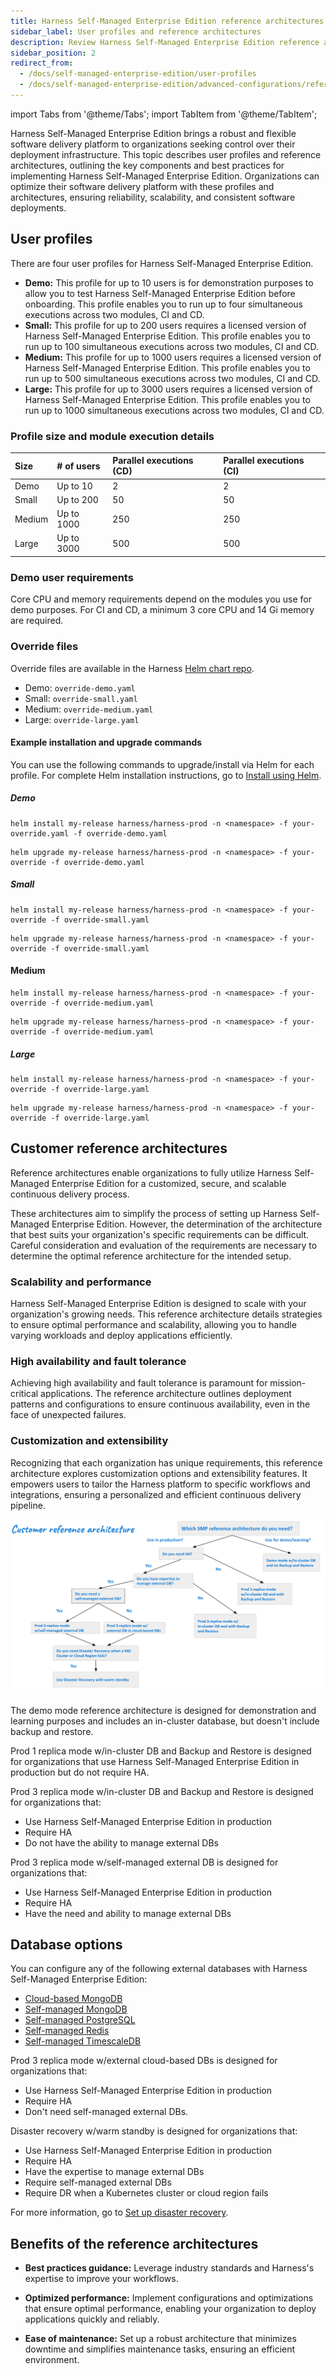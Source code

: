 ```yaml
---
title: Harness Self-Managed Enterprise Edition reference architectures
sidebar_label: User profiles and reference architectures
description: Review Harness Self-Managed Enterprise Edition reference architectures.
sidebar_position: 2
redirect_from:
  - /docs/self-managed-enterprise-edition/user-profiles
  - /docs/self-managed-enterprise-edition/advanced-configurations/reference-architecture
---
```


import Tabs from '@theme/Tabs';
import TabItem from '@theme/TabItem';

Harness Self-Managed Enterprise Edition brings a robust and flexible software delivery platform to organizations seeking control over their deployment infrastructure. This topic describes user profiles and reference architectures, outlining the key components and best practices for implementing Harness Self-Managed Enterprise Edition. Organizations can optimize their software delivery platform with these profiles and architectures, ensuring reliability, scalability, and consistent software deployments.

## User profiles

There are four user profiles for Harness Self-Managed Enterprise Edition.

- **Demo:** This profile for up to 10 users is for demonstration purposes to allow you to test Harness Self-Managed Enterprise Edition before onboarding. This profile enables you to run up to four simultaneous executions across two modules, CI and CD.
- **Small:** This profile for up to 200 users requires a licensed version of Harness Self-Managed Enterprise Edition. This profile enables you to run up to 100 simultaneous executions across two modules, CI and CD.
- **Medium:** This profile for up to 1000 users requires a licensed version of Harness Self-Managed Enterprise Edition. This profile enables you to run up to 500 simultaneous executions across two modules, CI and CD.
- **Large:** This profile for up to 3000 users requires a licensed version of Harness Self-Managed Enterprise Edition. This profile enables you to run up to 1000 simultaneous executions across two modules, CI and CD.

### Profile size and module execution details

| **Size** | **# of users** | **Parallel executions (CD)** | **Parallel executions (CI)** |
| :-- | :-- | :-- | :--
| Demo|Up to 10|2|2
| Small|Up to 200|50|50
| Medium|Up to 1000|250|250
| Large|Up to 3000|500|500

### Demo user requirements

Core CPU and memory requirements depend on the modules you use for demo purposes. For CI and CD, a minimum 3 core CPU and 14 Gi memory are required.

### Override files

Override files are available in the Harness [Helm chart repo](https://github.com/harness/helm-charts/blob/main/src/harness/).

- Demo: `override-demo.yaml`
- Small: `override-small.yaml`
- Medium: `override-medium.yaml`
- Large: `override-large.yaml`

#### Example installation and upgrade commands

You can use the following commands to upgrade/install via Helm for each profile. For complete Helm installation instructions, go to [Install using Helm](/docs/self-managed-enterprise-edition/self-managed-helm-based-install/install-harness-self-managed-enterprise-edition-using-helm-ga).

##### Demo

   ```
   helm install my-release harness/harness-prod -n <namespace> -f your-override.yaml -f override-demo.yaml
   ```

   ```
   helm upgrade my-release harness/harness-prod -n <namespace> -f your-override -f override-demo.yaml
   ```

##### Small

```
helm install my-release harness/harness-prod -n <namespace> -f your-override -f override-small.yaml
```

```
helm upgrade my-release harness/harness-prod -n <namespace> -f your-override -f override-small.yaml
```

#### Medium

```
helm install my-release harness/harness-prod -n <namespace> -f your-override -f override-medium.yaml
```

```
helm upgrade my-release harness/harness-prod -n <namespace> -f your-override -f override-medium.yaml
```

##### Large

```
helm install my-release harness/harness-prod -n <namespace> -f your-override -f override-large.yaml
```

```
helm upgrade my-release harness/harness-prod -n <namespace> -f your-override -f override-large.yaml
```

## Customer reference architectures

Reference architectures enable organizations to fully utilize Harness Self-Managed Enterprise Edition for a customized, secure, and scalable continuous delivery process.

These architectures aim to simplify the process of setting up Harness Self-Managed Enterprise Edition. However, the determination of the architecture that best suits your organization's specific requirements can be difficult. Careful consideration and evaluation of the requirements are necessary to determine the optimal reference architecture for the intended setup.

### Scalability and performance

Harness Self-Managed Enterprise Edition is designed to scale with your organization's growing needs. This reference architecture details strategies to ensure optimal performance and scalability, allowing you to handle varying workloads and deploy applications efficiently.

### High availability and fault tolerance

Achieving high availability and fault tolerance is paramount for mission-critical applications. The reference architecture outlines deployment patterns and configurations to ensure continuous availability, even in the face of unexpected failures.

### Customization and extensibility

Recognizing that each organization has unique requirements, this reference architecture explores customization options and extensibility features. It empowers users to tailor the Harness platform to specific workflows and integrations, ensuring a personalized and efficient continuous delivery pipeline.

![](./static/smp-ref-arch-dt.png)

<Tabs>

  <TabItem value="Demo mode" label="Demo mode">

The demo mode reference architecture is designed for demonstration and learning purposes and includes an in-cluster database, but doesn't include backup and restore.

</TabItem>
  <TabItem value="Prod 1 replica mode w/in-cluster DB and Backup and Restore" label="Prod 1 replica mode w/in-cluster DB and Backup and Restore">

Prod 1 replica mode w/in-cluster DB and Backup and Restore is designed for organizations that use Harness Self-Managed Enterprise Edition in production but do not require HA.

</TabItem>
  <TabItem value="Prod 3 replica mode w/in-cluster DB and Backup and Restore" label="Prod 3 replica mode w/in-cluster DB and Backup and Restore">

Prod 3 replica mode w/in-cluster DB and Backup and Restore is designed for organizations that:

- Use Harness Self-Managed Enterprise Edition in production
- Require HA
- Do not have the ability to manage external DBs

</TabItem>
  <TabItem value="Prod 3 replica mode w/self-managed external DB" label="Prod 3 replica mode w/self-managed external DB">

Prod 3 replica mode w/self-managed external DB is designed for organizations that:

- Use Harness Self-Managed Enterprise Edition in production
- Require HA
- Have the need and ability to manage external DBs

## Database options

You can configure any of the following external databases with Harness Self-Managed Enterprise Edition:

- [Cloud-based MongoDB](/docs/self-managed-enterprise-edition/advanced-configurations/external-db/use-an-external-mongodb-database)
- [Self-managed MongoDB](/docs/self-managed-enterprise-edition/advanced-configurations/external-db/use-an-external-self-managed-mongodb)
- [Self-managed PostgreSQL](/docs/self-managed-enterprise-edition/advanced-configurations/external-db/use-an-external-postgres-database)
- [Self-managed Redis](/docs/self-managed-enterprise-edition/advanced-configurations/external-db/use-an-external-redis-database)
- [Self-managed TimescaleDB](/docs/self-managed-enterprise-edition/advanced-configurations/external-db/use-an-external-sm-timescaledb)

</TabItem>
  <TabItem value="Prod 3 replica mode w/external cloud-based DBs" label="Prod 3 replica mode w/external cloud-based DBs">

Prod 3 replica mode w/external cloud-based DBs is designed for organizations that:

- Use Harness Self-Managed Enterprise Edition in production
- Require HA
- Don't need self-managed external DBs.

</TabItem>
  <TabItem value="Disaster recovery w/warm standby" label="Disaster recovery w/warm standby">

Disaster recovery w/warm standby is designed for organizations that:

- Use Harness Self-Managed Enterprise Edition in production
- Require HA
- Have the expertise to manage external DBs
- Require self-managed external DBs
- Require DR when a Kubernetes cluster or cloud region fails

For more information, go to [Set up disaster recovery](/docs/self-managed-enterprise-edition/advanced-configurations/set-up-disaster-recovery).

</TabItem>
</Tabs>

## Benefits of the reference architectures

- **Best practices guidance:** Leverage industry standards and Harness's expertise to improve your workflows.

- **Optimized performance:** Implement configurations and optimizations that ensure optimal performance, enabling your organization to deploy applications quickly and reliably.

- **Ease of maintenance:** Set up a robust architecture that minimizes downtime and simplifies maintenance tasks, ensuring an efficient environment.

